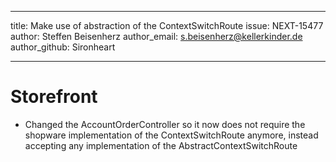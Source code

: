 ---
title: Make use of abstraction of the ContextSwitchRoute
issue: NEXT-15477
author: Steffen Beisenherz
author_email: s.beisenherz@kellerkinder.de 
author_github: Sironheart
___
# Storefront
*  Changed the AccountOrderController so it now does not require the shopware implementation of the ContextSwitchRoute 
   anymore, instead accepting any implementation of the AbstractContextSwitchRoute
